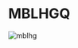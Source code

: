 # MBLHGQ
![mblhg](https://user-images.githubusercontent.com/7884422/85227485-8432e780-b3e6-11ea-9977-2b8daaee6128.gif)
